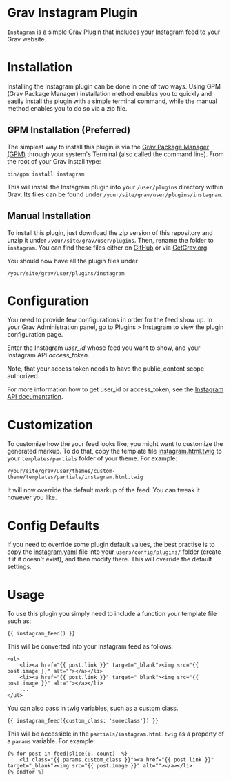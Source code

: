 # Grav Instagram Plugin

`Instagram` is a simple [Grav](https://getgrav.org) Plugin that includes your Instagram feed to your Grav website.

# Installation

Installing the Instagram plugin can be done in one of two ways. Using GPM (Grav Package Manager) installation method enables you to quickly and easily install the plugin with a simple terminal command, while the manual method enables you to do so via a zip file.

## GPM Installation (Preferred)

The simplest way to install this plugin is via the [Grav Package Manager (GPM)](http://learn.getgrav.org/advanced/grav-gpm) through your system's Terminal (also called the command line).  From the root of your Grav install type:

    bin/gpm install instagram

This will install the Instagram plugin into your `/user/plugins` directory within Grav. Its files can be found under `/your/site/grav/user/plugins/instagram`.

## Manual Installation

To install this plugin, just download the zip version of this repository and unzip it under `/your/site/grav/user/plugins`. Then, rename the folder to `instagram`. You can find these files either on [GitHub](https://github.com/artifex404/grav-plugin-instagram) or via [GetGrav.org](http://getgrav.org/downloads/plugins#extras).

You should now have all the plugin files under

    /your/site/grav/user/plugins/instagram

# Configuration

You need to provide few configurations in order for the feed show up. In your Grav Administration panel, go to Plugins > Instagram to view the plugin configuration page.

Enter the Instagram *user_id* whose feed you want to show, and your Instagram API *access_token*.

Note, that your access token needs to have the public_content scope authorized.

For more information how to get user_id or access_token, see the [Instagram API documentation](https://www.instagram.com/developer/).

# Customization

To customize how the your feed looks like, you might want to customize the generated markup. To do that, copy the template file [instagram.html.twig](templates/partials/instagram.html.twig) to your `templates/partials` folder of your theme. For example:

```
/your/site/grav/user/themes/custom-theme/templates/partials/instagram.html.twig
```

It will now override the default markup of the feed. You can tweak it however you like.

# Config Defaults

If you need to override some plugin default values, the best practise is to copy the [instagram.yaml](instagram.yaml) file into your `users/config/plugins/` folder (create it if it doesn't exist), and then modify there. This will override the default settings.

# Usage

To use this plugin you simply need to include a function your template file such as:

```
{{ instagram_feed() }}
```

This will be converted into your Instagram feed as follows:

```
<ul>
    <li><a href="{{ post.link }}" target="_blank"><img src="{{ post.image }}" alt=""></a></li>
    <li><a href="{{ post.link }}" target="_blank"><img src="{{ post.image }}" alt=""></a></li>
    ...
</ul>
```

You can also pass in twig variables, such as a custom class.

```
{{ instagram_feed({custom_class: 'someclass'}) }}
```

This will be accessible in the `partials/instagram.html.twig` as a property of a `params` variable. For example:

```
{% for post in feed|slice(0, count)  %}
    <li class="{{ params.custom_class }}"><a href="{{ post.link }}" target="_blank"><img src="{{ post.image }}" alt=""></a></li>
{% endfor %}
```
